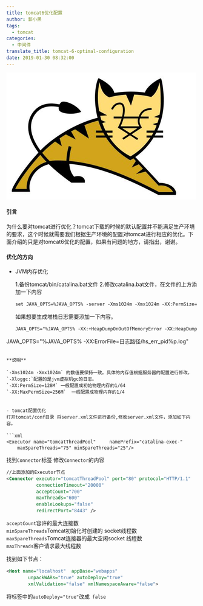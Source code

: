 ```yaml
---
title: tomcat6优化配置
author: 郭小黑
tags:
  - tomcat
categories:
  - 中间件
translate_title: tomcat-6-optimal-configuration
date: 2019-01-30 08:32:00
---
```


![](/images/tomcat.jpg)

#### 引言

为什么要对tomcat进行优化？tomcat下载的时候的默认配置并不能满足生产环境的要求，这个时候就需要我们根据生产环境的配置对tomcat进行相应的优化。下面介绍的只是对tomcat6优化的配置，如果有问题的地方，请指出，谢谢。

<!--more-->


#### 优化的方向


- JVM内存优化

  1.备份tomcat/bin/catalina.bat文件
  2.修改catalina.bat文件，在文件的上方添加一下内容
  
  ```xml
  set JAVA_OPTS=%JAVA_OPTS% -server -Xms1024m -Xmx1024m -XX:PermSize=64M -XX:MaxPermSize=128m -XX:+PrintGCDateStamps -XX:+PrintGCDetails -Xloggc:D:\Tomcat\apache-tomcat-6.0.29\logs\gc.log
  ```
  
  如果想要生成堆栈日志需要添加一下内容。
  
  ```xml
  JAVA_OPTS="%JAVA_OPTS% -XX:+HeapDumpOnOutOfMemoryError -XX:HeapDumpPath=日志路径"
JAVA_OPTS="%JAVA_OPTS% -XX:ErrorFile=日志路径/hs_err_pid%p.log"
  ```
  
**说明**

`-Xms1024m -Xmx1024m` 的数值要保持一致。具体的内存值根据服务器的配置进行修改。  
`-Xloggc:`配置的是jvm虚拟机gc的日志。  
`-XX:PermSize=128M` 一般配置成初始物理内存的1/64  
`-XX:MaxPermSize=256M`  一般配置成物理内存的1/4


- tomcat配置优化   
  打开tomcat/conf目录 将server.xml文件进行备份,修改server.xml文件，添加如下内容。
  
  ```xml
<Executor name="tomcatThreadPool"     namePrefix="catalina-exec-" 
      maxSpareThreads="75" minSpareThreads="25"/>
```
找到`Connector`标签 修改`Connector`的内容  

```xml
//上面添加的Executor节点
<Connector executor="tomcatThreadPool" port="80" protocol="HTTP/1.1" 
           connectionTimeout="20000" 
           acceptCount="700" 
           maxThreads="600"
		   enableLookups="false" 
           redirectPort="8443" />
```
`acceptCount`容许的最大连接数   
`minSpareThreads`Tomcat初始化时创建的 socket线程数  
`maxSpareThreads`Tomcat连接器的最大空闲socket 线程数  
`maxThreads`客户请求最大线程数

找到如下节点：
```xml
<Host name="localhost"  appBase="webapps"
        unpackWARs="true" autoDeploy="true"
        xmlValidation="false" xmlNamespaceAware="false">
```

将标签中的`autoDeploy="true"`改成` false`


